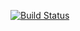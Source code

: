 [![Build Status](https://travis-ci.org/mshimada2/SplitOrSteal.svg?branch=master)](https://travis-ci.org/mshimada2/SplitOrSteal)




